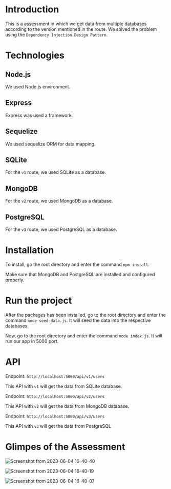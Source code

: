 # Introduction

This is a assessment in which we get data from multiple databases according to the version mentioned in the route.
We solved the problem using the ```Dependency Injection Design Pattern```.

# Technologies

## Node.js

 We used Node.js environment.

 ## Express

 Express was used a framework.

 ## Sequelize

 We used sequelize ORM for data mapping.

 ## SQLite

 For the ```v1``` route, we used SQLite as a database.

 ## MongoDB

 For the ```v2``` route, we used MongoDB as a database.

 ## PostgreSQL

 For the ```v3``` route, we used PostgreSQL as a database.

# Installation

To install, go the root directory and enter the command ```npm install```.

Make sure that MongoDB and PostgreSQL are installed and configured properly.

# Run the project

After the packages has been installed, go to the root directory and enter the command ```node seed-data.js```. It will seed the data into the respective databases.

Now, go to the root directory and enter the command ```node index.js```. It will run our app in 5000 port.

# API

Endpoint: ```http://localhost:5000/api/v1/users```

This API with ```v1``` will get the data from SQLite database.

Endpoint: ```http://localhost:5000/api/v2/users```

This API with ```v2``` will get the data from MongoDB database.

Endpoint: ```http://localhost:5000/api/v3/users```

This API with ```v3``` will get the data from PostgreSQL

# Glimpes of the Assessment

![Screenshot from 2023-06-04 16-40-40](https://github.com/sudarshan1998/Port-pro-Assessment/assets/23524244/0554c572-0059-4cc9-9ac0-d2c6a90f1551)

![Screenshot from 2023-06-04 16-40-19](https://github.com/sudarshan1998/Port-pro-Assessment/assets/23524244/70d53e7f-563f-4631-81e2-ccbddedc3d7c)

![Screenshot from 2023-06-04 16-40-07](https://github.com/sudarshan1998/Port-pro-Assessment/assets/23524244/de6244ed-d1ac-4e58-b2ae-20d0600209ce)
